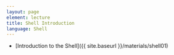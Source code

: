 ```yaml
---
layout: page
element: lecture
title: Shell Introduction
language: Shell
---
```


* [Introduction to the Shell]({{ site.baseurl }}/materials/shell01)

